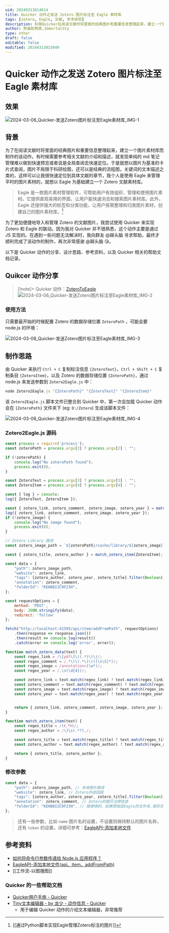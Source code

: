 ```yaml
---
uid: 20240313014614
title: Quicker 动作之发送 Zotero 图片标注至 Eagle 素材库
tags: [zotero, Eagle, 文献, 学术研究]
description: 利用Quicker在阅读文献时将里面的经典图片和重要信息整理起来，建立一个图片素材库
author: 熊猫别熬夜,ImmortalSty
type: other
draft: false
editable: false
modified: 20240313015049
---
```


# Quicker 动作之发送 Zotero 图片标注至 Eagle 素材库

## 效果

![2024-03-06_Quicker-发送Zotero图片标注至Eagle素材库_IMG-1](https://cdn.pkmer.cn/images/202403130151304.gif!pkmer)

## 背景

为了在阅读文献时将里面的经典图片和重要信息整理起来，建立一个图片素材库而制作的该动作。有时候需要参考相关文献的介绍和描述，就发现单纯的 md 笔记管理难以做到快速预览或者说是全局查阅去快速定位。于是就想以图片为基准的卡片式查阅，图片不局限于科研绘图，还可以是经典的流程图，关键词的文本描述之类的，这样可以让我很快速定位到具体文献的章节，我个人是使用 Eagle 来管理平时的图片素材的，就想以 Eagle 为基础建立一个 Zotero 文献素材库。

> Eagle 是一款图片素材管理软件，可帮助用户有效组织、管理和使用图片素材。它提供直观易用的界面，让用户能快速浏览和搜索图片素材库。此外，Eagle 还提供强大的标签和分类功能，让用户按需整理和归类图片素材，创建自己的图片素材库。[^1]

为了更加便捷地导入和管理 Zotero 的文献图片，我尝试使用 Quicker 来实现 Zotero 和 Eagle 的联动。因为我对 Quicker 并不很熟悉，这个动作主要是通过 JS 实现的。在遇到一些问题无法解决时，我向群友 @槑头脑 寻求帮助，最终才顺利完成了该动作的制作，再次非常感谢 @槑头脑 😘。

以下是 Quicker 动作的分享、设计思路、参考资料，以及 Quicker 相关的帮助文档记录。

## Quikcer 动作分享

> [!note]+ Quicker 动作：[ZoteroToEagle](https://getquicker.net/Sharedaction?code=85b92307-2003-47bd-afea-08dc426a44c3)
> ![2024-03-06_Quicker-发送Zotero图片标注至Eagle素材库_IMG-2](https://cdn.pkmer.cn/images/202403130151305.png!pkmer)

### 使用方法

只需要最开始的时候配置 Zotero 的数据存储位置 `ZoteroPath` ，可能会要 node.js 的环境：

![2024-03-06_Quicker-发送Zotero图片标注至Eagle素材库_IMG-3](https://cdn.pkmer.cn/images/202403130151306.png!pkmer)

## 制作思路

由 Quicker 来执行 `Ctrl + C` 复制标注信息 `{ZoteroText}`，`Ctrl + Shift + C` 复制条目 `{ZoteroItem}`，以及 Zotero 的数据存储位置 `{ZoteroPath}`，通过 node.js 来发送参数到 `Zotero2Eagle.js` 中：

```js
node Zotero2Eagle.js "{ZoteroPath}" "{ZoteroText}" "{ZoteroItem}"
```

该 `Zotero2Eagle.js` 脚本文件已整合到 Quicker 中，第一次会加载 Quicker 动作会在 `{ZoteroPath}` 文件夹下 (eg: `D:/Zotero`) 生成该脚本文件：

![2024-03-06_Quicker-发送Zotero图片标注至Eagle素材库_IMG-4](https://cdn.pkmer.cn/images/202403130151307.png!pkmer)

### Zotero2Eagle.js 源码

```js
const process = require('process');
const zoteroPath = process.argv[2] ? process.argv[2] : "";

if (!zoteroPath) {
    console.log("No zoteroPath found");
    process.exit(0);
}

const ZoteroText = process.argv[3] ? process.argv[3] : "";
const ZoteroItem = process.argv[4] ? process.argv[4] : "";

const { log } = console;
log({ ZoteroText, ZoteroItem });

const { zotero_link, zotero_comment, zotero_image, zotero_year } = match_zotero_data(ZoteroText);
log({ zotero_link, zotero_comment, zotero_image, zotero_year });
if (!zotero_image) {
    console.log("No image found");
    process.exit(0);
}

// Zotero Library 路径
const zotero_image_path = `${zoteroPath}/cache/library/${zotero_image}`;

const { zotero_title, zotero_author } = match_zotero_item(ZoteroItem);

const data = {
    "path": zotero_image_path,
    "website": zotero_link,
    "tags": [zotero_author, zotero_year, zotero_title].filter(Boolean),
    "annotation": zotero_comment,
    "folderId": "KEHB8I2C9F23H",
};

const requestOptions = {
    method: 'POST',
    body: JSON.stringify(data),
    redirect: 'follow'
};

fetch("http://localhost:41595/api/item/addFromPath", requestOptions)
    .then(response => response.json())
    .then(result => console.log(result))
    .catch(error => console.log('error', error));

function match_zotero_data(text) {
    const regex_link = /\[pdf\]\((.*)\)\)/;
    const regex_comment = /.*\)\).*\)\)([\s\S]*)/;
    const regex_image = /annotation=(\w*)/;
    const regex_year = /,\s(\d{4})/;

    const zotero_link = text.match(regex_link) ? text.match(regex_link)[1] : "";
    const zotero_comment = text.match(regex_comment) ? text.match(regex_comment)[1] : "";
    const zotero_image = text.match(regex_image) ? text.match(regex_image)[1] + ".png" : "";
    const zotero_year = text.match(regex_year) ? text.match(regex_year)[1] : "";


    return { zotero_link, zotero_comment, zotero_image, zotero_year };
}

function match_zotero_item(text) {
    const regex_title = /(《.*》)/;
    const regex_author = /\]\s(.*?),/;

    const zotero_title = text.match(regex_title) ? text.match(regex_title)[1] : "";
    const zotero_author = text.match(regex_author) ? text.match(regex_author)[1] : "";

    return { zotero_title, zotero_author };
}

```

### 修改参数

```js
const data = {
    "path": zotero_image_path, // 本地图片路径
    "website": zotero_link, // Zotero外部回链
    "tags": [zotero_author, zotero_year, zotero_title].filter(Boolean),  // 条目的作者，年份，标题信息，如果提取成功(布尔值)则添加
    "annotation": zotero_comment, // Zotero的图片注释信息
    "folderId": "KEHB8I2C9F23H", // 随便填的，如果想指定Eagle的文件夹,请将文件夹的ID替换一下就行
};
```

> 还有一些参数，比如 `name` 图片名的设置，不设置则保持默认的图片名称，还有 `token` 的设置，详细可参考：[EagleAPI-添加本地文件](https://www.yuque.com/augus-gsjgn/eagle-api/suaf2q)

## 参考资料

- [如何将命令行参数传递给 Node.js 应用程序？](https://ivwv.netlify.app/posts/technology/node/how-to-pass-cmd-line-args-to-node.html#%E5%B0%86%E5%8F%82%E6%95%B0%E4%BC%A0%E9%80%92%E7%BB%99-node-js-%E5%BA%94%E7%94%A8%E7%A8%8B%E5%BA%8F)
- [EagleAPI-添加本地文件(api、item、addFromPath)](https://www.yuque.com/augus-gsjgn/eagle-api/suaf2q)
- [[工作流-以图搜图]]

### Quicker 的一些帮助文档

- [Quicker用户手册 - Quicker](https://getquicker.net/KC/Help)
- [Tiny文本编辑器 - by 龙少 - 动作信息 - Quicker](https://getquicker.net/Sharedaction?code=679da246-89af-4a67-f467-08d8f95763cd)
	- 用于编辑 Quicker 动作的介绍文本编辑器，非常推荐

[^1]: [[通过Python脚本实现Eagle管理Zotero标注的图片]]
